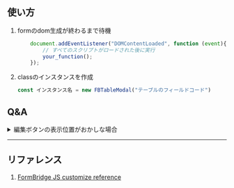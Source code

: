 ## 使い方

1. formのdom生成が終わるまで待機

    ```js
        document.addEventListener("DOMContentLoaded", function (event){
            // すべてのスクリプトがロードされた後に実行
            your_function();
        });
    ```

2. classのインスタンスを作成

    ```js
    const インスタンス名 = new FBTableModal("テーブルのフィールドコード")
    ```

## Q&A
<details>
    
<summary>編集ボタンの表示位置がおかしな場合</summary>
    
###FormBridgeのフィールド配置の問題です
    
編集ボタンのDOMは、元のテーブルのあったDOMの、親のDOMの末尾に追加されます

```js
    this.table_dom.parentElement.parentElement.appendChild(buttonWrapper);
```

1. FormBridgeのコンソール画面を開き、「フォームのデザイン」を選択

    <img width="214" alt="image" src="https://github.com/kento-nkr/FBTableModal/assets/127807502/eb52bee1-306c-4fbc-ab1b-9370dafd5ff1">
    
2. 該当テーブルまで行き、以下の条件を満たすようにフィールドをドラッグして動かす
     
    ![FBTableEdit ボタン配置の説明](https://github.com/kento-nkr/FBTableModal/assets/127807502/ec72eaf0-415c-477f-bdce-837f677e9398)
    
</details>


---

## リファレンス

1. [FormBridge JS customize reference](https://formbridge.kintoneapp.com/help/customize)

